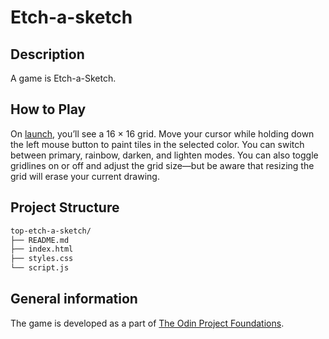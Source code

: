 # Etch-a-sketch

## Description
A game is Etch-a-Sketch.

## How to Play
On [launch](https://simenhd.github.io/top-etch-a-sketch/), you’ll see a 16 × 16 grid. Move your cursor while holding down the left mouse button to paint tiles in the selected color. You can switch between primary, rainbow, darken, and lighten modes. You can also toggle gridlines on or off and adjust the grid size—but be aware that resizing the grid will erase your current drawing.

## Project Structure
```bash
top-etch-a-sketch/
├── README.md
├── index.html
├── styles.css
└── script.js
```

## General information
The game is developed as a part of [The Odin Project Foundations](https://www.theodinproject.com/paths/foundations/courses/foundations). 